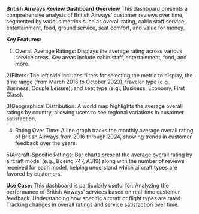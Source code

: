 **British Airways Review Dashboard**
**Overview**
This dashboard presents a comprehensive analysis of British Airways' customer reviews over time, segmented by various metrics such as overall rating, cabin staff service, entertainment, food, ground service, seat comfort, and value for money.

**Key Features:**
1) Overall Average Ratings:
Displays the average rating across various service areas.
Key areas include cabin staff, entertainment, food, and more.

2)Filters:
The left side includes filters for selecting the metric to display, the time range (from March 2016 to October 2023), traveler type (e.g., Business, Couple Leisure), and seat type (e.g., Business, Economy, First Class).

3)Geographical Distribution:
A world map highlights the average overall ratings by country, allowing users to see regional variations in customer satisfaction.

4) Rating Over Time:
A line graph tracks the monthly average overall rating of British Airways from 2016 through 2024, showing trends in customer feedback over the years.

5)Aircraft-Specific Ratings:
Bar charts present the average overall rating by aircraft model (e.g., Boeing 747, A319) along with the number of reviews received for each model, helping understand which aircraft types are favored by customers.

**Use Case:**
This dashboard is particularly useful for:
Analyzing the performance of British Airways’ services based on real-time customer feedback.
Understanding how specific aircraft or flight types are rated.
Tracking changes in overall ratings and service satisfaction over time.
